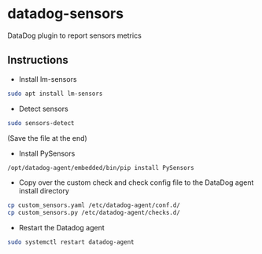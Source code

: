 # datadog-sensors
DataDog plugin to report sensors metrics

## Instructions
* Install lm-sensors
```sh
sudo apt install lm-sensors 
```

* Detect sensors
```sh
sudo sensors-detect
```
(Save the file at the end)

* Install PySensors
```sh
/opt/datadog-agent/embedded/bin/pip install PySensors
```
* Copy over the custom check and check config file to the DataDog agent install directory   
```sh
cp custom_sensors.yaml /etc/datadog-agent/conf.d/
cp custom_sensors.py /etc/datadog-agent/checks.d/
```

* Restart the Datadog agent
```sh
sudo systemctl restart datadog-agent
```
